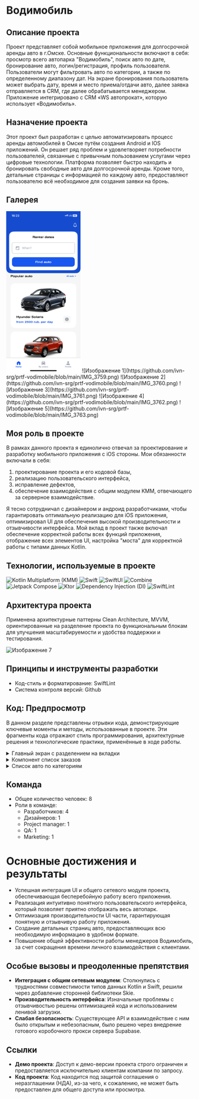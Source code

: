 # Водимобиль

## Описание проекта

Проект представляет собой мобильное приложения для долгосрочной аренды авто в г.Омске. Основные функциональности включают в себя: просмотр всего автопарка "Водимобиль", поиск авто по дате, бронирование авто, логин/регистрация, профиль пользователя. Пользователи могут фильтровать авто по категории, а также по определенному диапазону дат. На экране бронирования пользователь может выбрать дату, время и место приема/отдачи авто, далее заявка отправляется в CRM, где далее обрабатывается менеджером. Приложение интегрировано с CRM «WS автопрокат», которую использует «Водимобиль».


## Назначение проекта

Этот проект был разработан с целью автоматизировать процесс аренды автомобилей в Омске путём создания Android и IOS приложений.  Он решает ряд проблем и удовлетворяет потребности пользователей, связанные с привычным пользованием услугами через цифровые технологии. Платформа позволяет быстро находить и бронировать свободные авто для долгосрочной аренды. Кроме того, детальные страницы с информацией по каждому авто, предоставляют пользователю всё необходимое для создания заявки на бронь.


## Галерея
<img src="https://github.com/ivn-srg/prtf-vodimobile/blob/main/IMG_3759.png" width="200">
![Изображение 1](https://github.com/ivn-srg/prtf-vodimobile/blob/main/IMG_3759.png)
![Изображение 2](https://github.com/ivn-srg/prtf-vodimobile/blob/main/IMG_3760.png)
![Изображение 3](https://github.com/ivn-srg/prtf-vodimobile/blob/main/IMG_3761.png)
![Изображение 4](https://github.com/ivn-srg/prtf-vodimobile/blob/main/IMG_3762.png)
![Изображение 5](https://github.com/ivn-srg/prtf-vodimobile/blob/main/IMG_3763.png)

## Моя роль в проекте

В рамках данного проекта я единолично отвечал за проектирование и разработку мобильного приложения с iOS стороны. Мои обязанности включали в себя:
<ol>
  <li>проектирование проекта и его кодовой базы,</li>
  <li>реализацию пользовательского интерфейса,</li>
  <li>исправление дефектов,</li>
  <li>обеспечение взаимодействия с общим модулем KMM, отвечающего за серверное взаимодействие.</li>
</ol>
Я тесно сотрудничал с дизайнером и андроид разработчиками, чтобы гарантировать оптимальную реализацию для iOS приложения, оптимизировал UI для обеспечения высокой производительности и отзывчивости интерфейса. Мой вклад в проект также включал обеспечение корректной работы всех функций приложения, отображение всех элементов UI, настройка "моста" для корректной работы с типами данных Kotlin.


## Технологии, используемые в проекте

![Kotlin Multiplatform (KMM)](https://img.shields.io/badge/KMM-0095D5?style=for-the-badge&logo=kotlin&logoColor=white)
![Swift](https://img.shields.io/badge/Swift-FA7343?style=for-the-badge&logo=swift&logoColor=white)
![SwiftUI](https://img.shields.io/badge/SwiftUI-0078D6?style=for-the-badge&logo=swift&logoColor=white)
![Combine](https://img.shields.io/badge/Combine-51A9F5?style=for-the-badge&logo=combine&logoColor=white)
![Jetpack Compose](https://img.shields.io/badge/Compose-3DDC84?style=for-the-badge&logo=jetpackcompose&logoColor=white)
![Ktor](https://img.shields.io/badge/Ktor-0095D5?style=for-the-badge&logo=ktor&logoColor=white)
![Dependency Injection (DI)](https://img.shields.io/badge/DI-7B42BC?style=for-the-badge&logo=dependencyinjection&logoColor=white)
![SwiftLint](https://img.shields.io/badge/SwiftLint-000000?style=for-the-badge&logo=swift&logoColor=white)

## Архитектура проекта

Применена архитектурные паттерны Clean Architecture, MVVM, ориентированные на разделение проекта по функциональным блокам для улучшения масштабируемости и удобства поддержки и тестирования.

![Изображение 7]()


## Принципы и инструменты разработки
- Код-стиль и форматирование: SwiftLint
- Система контроля версий: Github

## Код: Предпросмотр

В данном разделе представлены отрывки кода, демонстрирующие ключевые моменты и методы, использованные в проекте. Эти фрагменты кода отражают стиль программирования, архитектурные решения и технологические практики, применённые в ходе работы.

<details>
  <summary>Главный экран с разделением на вкладки</summary>

  ```swift
  import SwiftUI

  struct MainTabbarView: View {
      @State private var selectedTab: TabType = .main
      @State var showDatePicker: Bool = false
      @ObservedObject var appState = AppState.shared
  
      var body: some View {
          GeometryReader { geometry in
              let tabWidthSize = geometry.size.width / 3
  
              ZStack(alignment: Alignment.bottom) {
                  TabView(selection: $selectedTab) {
                      MainView(
                          selectedTab: $selectedTab,
                          showDatePicker: $showDatePicker)
                          .tag(TabType.main)
                      MyOrdersView(
                          selectedMainTab: $selectedTab,
                          showDatePicker: $showDatePicker
                      )
                      .tag(TabType.myOrders)
                      ProfileView().tag(TabType.profile)
                  }
  
                  HStack(spacing: 0) {
                      TabBarItem(
                          icon: Image(R.image.home),
                          title: R.string.localizable.homeScreenTitle,
                          isSelected: selectedTab == .main,
                          itemWidth: tabWidthSize
                      ) {
                          handleTabSelection(.main)
                      }
  
                      TabBarItem(
                          icon: Image(R.image.car),
                          title: R.string.localizable.myOrdersScreenTitle,
                          isSelected: selectedTab == .myOrders,
                          itemWidth: tabWidthSize
                      ) {
                          handleTabSelection(.myOrders)
                      }
  
                      TabBarItem(
                          icon: Image.personFill,
                          title: R.string.localizable.profileScreenTitle,
                          isSelected: selectedTab == .profile,
                          itemWidth: tabWidthSize
                      ) {
                          handleTabSelection(.profile)
                      }
                  }
                  .frame(maxWidth: .infinity)
                  .background(Color(R.color.container))
              }
              .padding(.vertical, 25)
              .frame(width: geometry.size.width, height: geometry.size.height)
          }
          .ignoresSafeArea()
          .navigationBarBackButtonHidden()
          .fullScreenCover(isPresented: $appState.isInternetErrorVisible) {
              InternetConnectErrorView()
          }
          .onAppear {
              appState.checkConnectivity()
          }
      }
  
      private func handleTabSelection(_ tab: TabType) { selectedTab = tab }
  }
  ```
  
</details>

<details>
  <summary>Компонент список заказов</summary>

  ```swift
  import SwiftUI
  import shared
  
  struct MyOrdersView: View {
      @Binding var selectedMainTab: TabType
      @Binding var showDatePicker: Bool
      @State private var selectedTab: MyOrderTab = .active
      @State var selectedOrder: Order = Order.companion.empty()
      @State var showOrderModal: Bool = false
      @ObservedObject var viewModel = MyOrdersViewModel()
  
      var body: some View {
          NavigationView {
              VStack(spacing: 20) {
                  OrdersTopPickerView(selectedTab: $selectedTab)
  
                  switch selectedTab {
                  case .active:
                      if !viewModel.activeOrderList.isEmpty {
                          OrdersListView(
                              ordersList: $viewModel.activeOrderList,
                              selectedOrder: $selectedOrder,
                              showOrderModal: $showOrderModal
                          ) {
                              await viewModel.getAllOrders()
                          }
                      } else {
                          EmptyOrderListView {
                              await viewModel.getAllOrders()
                          }
                      }
                  case .completed:
                      if !viewModel.completedOrderList.isEmpty {
                          OrdersListView(
                              ordersList: $viewModel.completedOrderList,
                              selectedOrder: $selectedOrder,
                              showOrderModal: $showOrderModal
                          ) {
                              Task {
                                 await viewModel.getAllOrders()
                              }
                          }
                      } else {
                          EmptyOrderListView {
                              Task {
                                 await viewModel.getAllOrders()
                              }
                          }
                      }
                  }
  
                  Spacer()
              }
              .loadingOverlay(isLoading: $viewModel.isLoading)
              .fullScreenCover(isPresented: $showOrderModal, content: {
                  OrderDetailView(
                      order: selectedOrder,
                      showOrderModal: $showOrderModal,
                      selectedTab: $selectedMainTab,
                      showDatePicker: $showDatePicker
                  )
              })
              .padding(.horizontal, horizontalPadding)
              .background(Color(R.color.grayLight))
          }
          .onAppear {
              Task {
                  await viewModel.getAllOrders()
              }
          }
      }
  }
  ```
</details>

<details>
  <summary>Список авто по категориям</summary>
  ```swift
    struct AutoListView: View {
      @Environment(\.calendar) var calendar
      @Binding var selectedAuto: Car
      @Binding var showModalReservation: Bool
      @Binding var showSignSuggestModal: Bool
      @Binding var showDatePicker: Bool
      @State private var selectedTab: Int = 0
      @State private var showModalCard: Bool = false
      @State private var dragOffset: CGSize = .zero
      @ObservedObject private var viewModel: AutoListViewModel
  
      init(
          selectedAuto: Binding<Car>,
          showModalReservation: Binding<Bool>,
          showSignSuggestModal: Binding<Bool>,
          showDatePicker: Binding<Bool>,
          dateRange: Binding<ClosedRange<Date>?>
      ) {
          self._selectedAuto = selectedAuto
          self._showModalReservation = showModalReservation
          self._showSignSuggestModal = showSignSuggestModal
          self._showDatePicker = showDatePicker
          self.viewModel = .init(dateRange: dateRange)
      }
  
      var body: some View {
          VStack {
              if viewModel.dateRange != nil {
                  ButtonLikeDateField(
                      showDatePicker: $showDatePicker,
                      dateRange: viewModel.dateRange
                  )
                  .padding(.horizontal, horizontalPadding)
              }
              TabBarView(index: $selectedTab)
                  .background(
                      RoundedRectangle(cornerRadius: 20)
                          .fill(Color(R.color.background))
                          .ignoresSafeArea(.all)
                  )
  
              TabView(selection: $selectedTab) {
                  switch selectedTab {
                  case 1:
                      ScrollableAutoListView(
                          carList: viewModel.filterCars(by: .economy),
                          selectedAuto: $selectedAuto,
                          showModalCard: $showModalCard,
                          showModalReservation: $showModalReservation,
                          showSignSuggestModal: $showSignSuggestModal,
                          refreshAction: viewModel.fetchCars
                      )
                  case 2:
                      ScrollableAutoListView(
                          carList: viewModel.filterCars(by: .comfort),
                          selectedAuto: $selectedAuto,
                          showModalCard: $showModalCard,
                          showModalReservation: $showModalReservation,
                          showSignSuggestModal: $showSignSuggestModal,
                          refreshAction: viewModel.fetchCars
                      )
                  case 3:
                      ScrollableAutoListView(
                          carList: viewModel.filterCars(by: .premium),
                          selectedAuto: $selectedAuto,
                          showModalCard: $showModalCard,
                          showModalReservation: $showModalReservation,
                          showSignSuggestModal: $showSignSuggestModal,
                          refreshAction: viewModel.fetchCars
                      )
                  case 4:
                      ScrollableAutoListView(
                          carList: viewModel.filterCars(by: .sedans),
                          selectedAuto: $selectedAuto,
                          showModalCard: $showModalCard,
                          showModalReservation: $showModalReservation,
                          showSignSuggestModal: $showSignSuggestModal,
                          refreshAction: viewModel.fetchCars
                      )
                  case 5:
                      ScrollableAutoListView(
                          carList: viewModel.filterCars(by: .jeeps),
                          selectedAuto: $selectedAuto,
                          showModalCard: $showModalCard,
                          showModalReservation: $showModalReservation,
                          showSignSuggestModal: $showSignSuggestModal,
                          refreshAction: viewModel.fetchCars
                      )
                  default:
                      ScrollableAutoListView(
                          carList: $viewModel.listOfAllCar,
                          selectedAuto: $selectedAuto,
                          showModalCard: $showModalCard,
                          showModalReservation: $showModalReservation,
                          showSignSuggestModal: $showSignSuggestModal,
                          refreshAction: viewModel.fetchCars
                      )
                  }
              }
              .ignoresSafeArea(.container)
              .tabViewStyle(PageTabViewStyle(indexDisplayMode: .never))
              .gesture(
                  DragGesture()
                      .onEnded { value in
                          let horizontalAmount = value.translation.width
                          let verticalAmount = value.translation.height
  
                          if abs(horizontalAmount) > abs(verticalAmount) {
                              if horizontalAmount < -50 {
                                  withAnimation {
                                      if selectedTab < AutoListType.allCases.count - 1 {
                                          selectedTab += 1
                                      }
                                  }
                              } else if horizontalAmount > 50 {
                                  withAnimation {
                                      if selectedTab > 0 {
                                          selectedTab -= 1
                                      }
                                  }
                              }
                          }
                      }
              )
              .sheet(isPresented: $showModalCard) {
                  ModalAutoView(
                      carModel: $selectedAuto,
                      showModalView: $showModalCard,
                      showSignSuggestModal: $showSignSuggestModal,
                      showModalReservation: $showModalReservation
                  )
              }
          }
          .onAppear {
              Task {
                  await viewModel.fetchCars()
              }
          }
          .loadingOverlay(isLoading: $viewModel.isLoading)
          .background(Color(R.color.bgContainer))
          .navigationBarBackButtonHidden()
          .toolbar {
              CustomToolbar(title: R.string.localizable.carParkScreenTitle)
          }
      }
  
      func formatDateRange() -> String {
          guard let dateRange = viewModel.dateRange else {
              return R.string.localizable.dateTextFieldPlaceholder()
          }
  
          let formatter = DateFormatter()
          formatter.dateFormat = "dd MMMM yyyy"
  
          let startDate = formatter.string(from: dateRange.lowerBound)
          let endDate = formatter.string(from: dateRange.upperBound)
  
          if startDate == endDate {
              return startDate
          } else if calendar.compare(dateRange.lowerBound, to: dateRange.upperBound, toGranularity: .day) == .orderedAscending {
              return "\(startDate) - \(endDate)"
          } else {
              return "\(endDate) - \(startDate)"
          }
      }
  }
  ```
</details>

<details>
  <summary>Экран бронирования авто</summary>
  ```swift
    struct MakeReservationView: View {
        @Binding var showModal: Bool
        @Binding var selectedTab: TabType
        @Binding var showDatePicker: Bool
        @ObservedObject var viewModel: MakeReservationViewModel
        @State private var navigationPath = NavigationPath()
        @Environment(\.dismiss) private var dismiss
    
        enum Destination: Hashable {
            case successView
            case failureView
        }
    
        init(
            car: Car,
            selectedTab: Binding<TabType>,
            dates: ClosedRange<Date>? = nil,
            showModal: Binding<Bool>? = nil,
            showDatePicker: Binding<Bool>
        ) {
            self.viewModel = .init(car: car, dates: dates)
            self._selectedTab = selectedTab
            self._showModal = showModal ?? Binding.constant(false)
            self._showDatePicker = showDatePicker
        }
    
        var body: some View {
            NavigationView {
                ZStack(alignment: .top) {
                    VStack {
                        HStack {
                            Button(action: {
                                showModal.toggle()
                                dismiss()
                            }, label: {
                                Image.chevronLeft
                                    .foregroundStyle(Color(R.color.text))
                                    .fontWeight(.bold)
                            })
                            Text(R.string.localizable.reservationScreenTitle)
                                .font(.header1)
                                .foregroundStyle(Color(R.color.text))
                                .frame(maxWidth: .infinity)
                        }
                        ScrollView(.vertical, showsIndicators: false) {
                            VStack(alignment: .leading, spacing: 24) {
                                HStack {
                                    viewModel.carPreview
                                        .resizable()
                                        .aspectRatio(contentMode: .fit)
                                        .frame(maxWidth: screenWidth / 2.3)
    
                                    Spacer()
    
                                    VStack(alignment: .leading, spacing: 12) {
                                        VStack(alignment: .leading) {
                                            Text(R.string.localizable.autoNameTitle)
                                                .font(.paragraph5)
                                                .foregroundStyle(Color(R.color.grayText))
                                            Text(viewModel.car.model.resource)
                                                .font(.header5)
                                        }
    
                                        if let dates = viewModel.dates {
                                            VStack(alignment: .leading) {
                                                Text(R.string.localizable.autoDatesTitle)
                                                    .font(.paragraph5)
                                                    .foregroundStyle(Color(R.color.grayText))
                                                Text(dates).font(.header5)
                                            }
                                        }
                                    }
                                    .multilineTextAlignment(.leading)
                                }
                                .padding(.horizontal, horizontalPadding)
                                .padding(.vertical, 24)
                                .background(
                                    RoundedRectangle(cornerRadius: 16)
                                        .fill(Color(R.color.blueBox))
                                )
    
                                if viewModel.dates == nil {
                                    ButtonLikeBorderedTextField(
                                        fieldType: .datePicker,
                                        showDatePicker: $showDatePicker,
                                        inputErrorType: $viewModel.inputErrorType,
                                        dateRange: $viewModel.dateRange
                                    )
                                }
    
                                ButtonLikeBorderedTextField(
                                    fieldType: .startPlacePicker,
                                    inputErrorType: $viewModel.inputErrorType,
                                    selectedPlace: $viewModel.startPlace,
                                    placesDataSource: $viewModel.placesWithCost
                                )
    
                                ButtonLikeBorderedTextField(
                                    fieldType: .startTimePicker,
                                    inputErrorType: $viewModel.inputErrorType,
                                    time: $viewModel.startTime,
                                    showTimePicker: $viewModel.showStartTimePicker
                                )
    
                                ButtonLikeBorderedTextField(
                                    fieldType: .endPlacePicker,
                                    inputErrorType: $viewModel.inputErrorType,
                                    selectedPlace: $viewModel.endPlace,
                                    placesDataSource: $viewModel.placesWithCost
                                )
    
                                ButtonLikeBorderedTextField(
                                    fieldType: .endTimePicker,
                                    inputErrorType: $viewModel.inputErrorType,
                                    time: $viewModel.endTime,
                                    showTimePicker: $viewModel.showEndTimePicker
                                )
    
                                HorizontalServicesScrollView(
                                    servicesList: $viewModel.servicesList,
                                    selectedServicesList: $viewModel.selectedServices
                                )
                                Spacer()
                            }
                        }
    
                        VStack(spacing: 20) {
                            HStack {
                                Text(R.string.localizable.totalPriceTitle)
                                    .font(.header3)
                                Spacer()
                                Text("\(Int(viewModel.bidCost)) \(R.string.localizable.currencyText())")
                                    .font(.header3)
                            }
    
                            NavigationStack(path: $navigationPath) {
                                VStack {
                                    Button(R.string.localizable.leaveReuqestButton(), action: {
                                        Task {
                                            await viewModel.createBidToReserve()
                                        }
                                    })
                                    .buttonStyle(FilledBtnStyle())
                                    .disabled(
                                        viewModel.startPlace == nil &&
                                        viewModel.endPlace == nil &&
                                        viewModel.dateRange == nil
                                    )
                                }
                                .navigationDestination(for: Destination.self) { destination in
                                    switch destination {
                                    case .successView:
                                        SuccessfulReservationView(
                                            showModal: $showModal,
                                            selectedTab: $selectedTab
                                        )
                                    case .failureView:
                                        FailureReservationView(showModal: $showModal) {
                                            _ = await viewModel.createBidToReserve()
                                        }
                                    }
                                }
                            }
                            .frame(maxHeight: 100)
                        }
                        .padding(.horizontal, 10)
                        .padding(.vertical, 20)
                    }
                    .padding(.horizontal, horizontalPadding)
    
                    if viewModel.showStartTimePicker {
                        ModalTimePicker(
                            selectedTime: $viewModel.startTime,
                            showTimePicker: $viewModel.showStartTimePicker
                        )
                    } else if viewModel.showEndTimePicker {
                        ModalTimePicker(
                            selectedTime: $viewModel.endTime,
                            showTimePicker: $viewModel.showEndTimePicker
                        )
                    }
                }
            }
            .loadingOverlay(isLoading: $viewModel.isLoading)
            .datePickerModalOverlay(
                showDatePicker: $showDatePicker,
                dateRange: $viewModel.dateRange
            )
            .navigationBarBackButtonHidden()
            .fullScreenCover(isPresented: $viewModel.showSuccessModal) {
                SuccessfulReservationView(showModal: $showModal, selectedTab: $selectedTab)
            }
            .fullScreenCover(isPresented: $viewModel.showErrorModal) {
                FailureReservationView(showModal: $showModal) {
                    _ = await viewModel.createBidToReserve()
                }
            }
        }
    }
  ```
</details>

## Команда
- Общее количество человек: 8
- Роли в команде:
  - Разработчиков: 4
  - Дизайнеров: 1
  - Project manager: 1
  - QA: 1
  - Marketing: 1

# Основные достижения и результаты

- Успешная интеграция UI и общего сетевого модуля проекта, обеспечивающая бесперебойную работу всего приложения.
- Реализация интуитивно понятного пользовательского интерфейса, который позволяет приятно отображать весь автопарк.
- Оптимизация производительности UI части, гарантирующая понятную и отзывчивую работу приложения.
- Создание детальных страниц авто, предоставляющих всю необходимую информацию в удобном формате.
- Повышение общей эффективности работы менеджеров Водимобиль, за счет сокращения времени личного взаимодействия с клиентами.


## Особые вызовы и преодоленные препятствия

- **Интеграция с общим сетевым модулем**: Столкнулись с трудностями совместимости типов данных Kotlin и Swift, решили через добавление сторонней библиотеки Skie.
- **Производительность интерфейса**: Изначальные проблемы с отзывчивостью решены оптимизацией кода и использованием ленивой загрузки.
- **Слабая безопасность**: Существующее API и взаимодействие с ним было открытым и небезопасным, было решено через внедрение готового коробочного прокси сервера Supabase.


## Ссылки

- **Демо проекта**: Доступ к демо-версии проекта строго ограничен и предоставляется исключительно клиентам компании по запросу.
- **Код проекта**: Код находится под защитой соглашения о неразглашении (НДА), из-за чего, к сожалению, не может быть предоставлен для общего доступа или просмотра.
